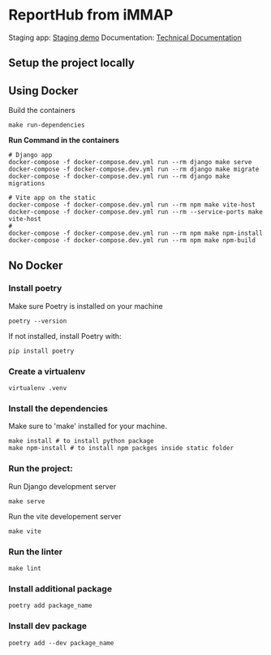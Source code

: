# ReportHub from iMMAP

Staging app: [Staging demo](https://dev.reporthub.immap.org/)
Documentation: [Technical Documentation](https://immap.github.io/rh/)


## Setup the project locally

## Using Docker
Build the containers
```shell
make run-dependencies
```

**Run Command in the containers**
```shell
# Django app
docker-compose -f docker-compose.dev.yml run --rm django make serve
docker-compose -f docker-compose.dev.yml run --rm django make migrate
docker-compose -f docker-compose.dev.yml run --rm django make migrations

# Vite app on the static
docker-compose -f docker-compose.dev.yml run --rm npm make vite-host
docker-compose -f docker-compose.dev.yml run --rm --service-ports make vite-host
#
docker-compose -f docker-compose.dev.yml run --rm npm make npm-install
docker-compose -f docker-compose.dev.yml run --rm npm make npm-build
```

## No Docker
### Install poetry
Make sure Poetry is installed on your machine
```shell
poetry --version
```

If not installed, install Poetry with:

```shell
pip install poetry
```

### Create a virtualenv 
```shell
virtualenv .venv
```

### Install the dependencies
Make sure to 'make' installed for your machine.

```shell
make install # to install python package
make npm-install # to install npm packges inside static folder
```

### Run the project:

Run Django development server
```shell
make serve
```
Run the vite developement server

```shell
make vite
```

### Run the linter
```shell
make lint
```

### Install additional package

```shell
poetry add package_name
```

### Install dev package

```shell
poetry add --dev package_name
```